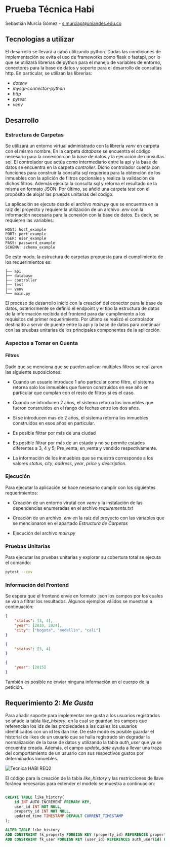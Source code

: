 # Prueba Técnica Habi
Sebastián Murcia Gómez - s.murciag@uniandes.edu.co

## Tecnologías a utilizar
El desarrollo se llevará a cabo utilizando python. Dadas las condiciones de implementación se evita el uso de frameworks como flask o fastapi, por lo que se utilizará librerías de python para el manejo de variables de entorno, conectores para la base de datos y soporte para el desarrollo de consultas http. En particular, se utilizan las librerías:
- *dotenv*
- *mysql-connector-python*
- *http*
- *pytest*
- *venv*

## Desarrollo
### Estructura de Carpetas
Se utilizará un entorno virtual administrado con la librería *venv* en carpeta con el mismo nombre. En la carpeta *database* se encuentra el código necesario para la conexión con la base de datos y la ejecución de consultas sql. El controlador que actúa como intermediario entre la api y la base de datos se encuentra en la carpeta *controller*. Dicho controlador cuenta con funciones para construir la consulta sql requerida para la obtención de los inmuebles con la aplición de filtros opcionales y realiza la validación de dichos filtros. Además ejecuta la consulta sql y retorna el resultado de la misma en formato JSON. Por último, se añdió una carpeta *test* con el propósito de alojar las pruebas unitarias del código.

La aplicación se ejecuta desde el archivo *main.py* que se encuentra en la raiz del proyecto y requiere la utilización de un archivo *.env* con la información necesaria para la conexión con la base de datos. Es decir, se requieren las variables:

```
HOST: host_example
PORT: port_example
USER: user_example
PASS: password_example
SCHEMA: schema_example
```

De este modo, la estructura de carpetas propuesta para el cumplimiento de los requerimientos es:

```
├── api
├── database
├── controller
├── test
|── venv
└── main.py
```

El proceso de desarrollo inició con la creacioń del conector para la base de datos, osteriormente se definió el endpoint y el tipo la estructura de datos de la información recibida del frontend  para dar cumplimiento a los requisitos del primer requerimiento. Por último se realizó el controlador destinado a servir de puente entre la api y la base de datos para continuar con las pruebas unitarias de los principales componentes de la aplicación.

### Aspectos a Tomar en Cuenta

#### Filtros
Dado que se menciona que se pueden aplicar multiples filtros se realizaron las siguiente suposiciones:

- Cuando un usuario introduce 1 año particular como filtro, el sistema retorna solo los inmuebles que fueron construidos en ese año en particular que cumplan con el resto de filtros si es el caso.

- Cuando se introducen 2 años, el sistema retorna los inmuebles que fueron construidos en el rango de fechas entre los dos años.

- Si se introducen mas de 2 años, el sistema retorna los inmuebles construidos en esos años en particular.

- Es posible filtrar por más de una ciudad

- Es posible filtrar por más de un estado y no se permite estados diferentes a 3, 4 y 5; Pre_venta, en_venta y vendido respectivamente.

- La información de los inmuebles que se muestra corresponde a los valores *status*, *city*, *address*, *year*, *price* y *description*.

### Ejecución
Para ejecutar la aplicación se hace necesario cumplir con los siguientes requerimientos:

- Creación de un entorno virutal con *venv* y la instalación de las dependencias enumeradas en el archivo *requirements.txt*

- Creación de un archivo *.env* en la raiz del proyecto con las variables que se mencionaron en el apartado *Estructura de Carpetas*

- Ejecución del archivo *main.py*

### Pruebas Unitarias
Para ejecutar las pruebas unitarias y explorar su cobertura total se ejecuta el comando:

```bash
pytest --cov
```

### Información del Frontend
Se espera que el frontend envíe en formato .json los campos por los cuales se van a filtrar los resultados. Algunos ejemplos válidos se muestran a continuación:

```json
{
    "status": [3, 4],
    "year": [2010, 2024],
    "city": ["bogota", "medellin", "cali"]
}
```
```json
{
    "status": [3, 4]
}
```

```json
{
    "year": [2015]
}
```

También es posible no enviar ninguna información en el cuerpo de la petición.

## Requerimiento 2: *Me Gusta*

Para añadir soporte para implementar me gusta a los usuarios registrados se añade la tabla *like_history*, en la cual se guardan los campos que referencian los ids de las propiedades a las cuales los usuarios identificados con un id les dan like. De este modo es posible guardar el historial de likes de un usuario que se halla registrado sin degradar la normalización de la base de datos y utilizando la tabla *auth_user* que ya se encuentra creada. Además, el campo *update_date* ayuda a llevar una traza del comportamiento de un usuario con sus respectivos gustos por determinados inmuebles.

![Tecnica HABI REQ2](https://github.com/user-attachments/assets/5bc3d167-ee14-4f35-b77b-89d9a0308e43)


El código para la creación de la tabla *like_history* y las restricciones de llave foránea necesarias para extender el modelo se muestra a continuación:

```sql

CREATE TABLE like_history(
    id INT AUTO_INCREMENT PRIMARY KEY,
    user_id INT NOT NULL,
    property_id INT NOT NULL,
    updated_time TIMESTAMP DEFAULT CURRENT_TIMESTAMP
);

ALTER TABLE like_history
ADD CONSTRAINT fk_property FOREIGN KEY (property_id) REFERENCES property(id) ON DELETE CASCADE,
ADD CONSTRAINT fk_user FOREIGN KEY (user_id) REFERENCES auth_user(id) ON DELETE CASCADE;

```
